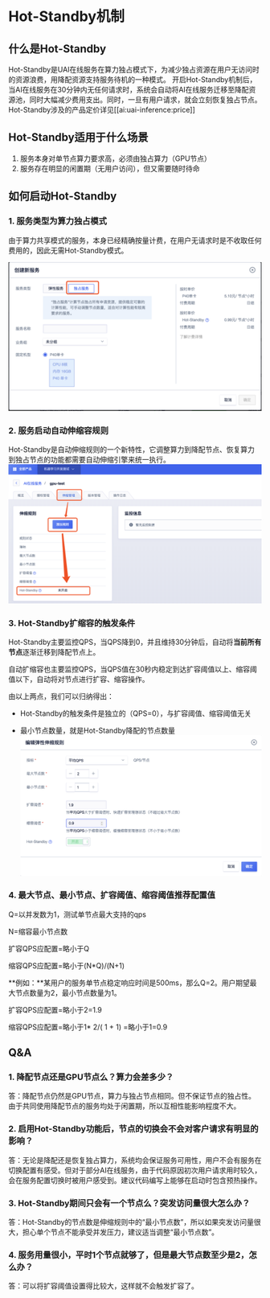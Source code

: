 

# Hot-Standby机制

## 什么是Hot-Standby
Hot-Standby是UAI在线服务在算力独占模式下，为减少独占资源在用户无访问时的资源浪费，用降配资源支持服务待机的一种模式。
开启Hot-Standby机制后，当AI在线服务在30分钟内无任何请求时，系统会自动将AI在线服务迁移至降配资源池，同时大幅减少费用支出。同时，一旦有用户请求，就会立刻恢复独占节点。
Hot-Standby涉及的产品定价详见[[ai:uai-inference:price]]

## Hot-Standby适用于什么场景
1. 服务本身对单节点算力要求高，必须由独占算力（GPU节点）
2. 服务存在明显的闲置期（无用户访问），但又需要随时待命

## 如何启动Hot-Standby
### 1. 服务类型为算力独占模式
由于算力共享模式的服务，本身已经精确按量计费，在用户无请求时是不收取任何费用的，因此无需Hot-Standby模式。

![hot-standby01](../images/intro/hot-standby01.png)

### 2. 服务启动自动伸缩容规则

Hot-Standby是自动伸缩规则的一个新特性，它调整算力到降配节点、恢复算力到独占节点的功能都需要自动伸缩引擎来统一执行。
![hot-standby02](../images/intro/hot-standby02.png)

### 3. Hot-Standby扩缩容的触发条件

Hot-Standby主要监控QPS，当QPS降到0，并且维持30分钟后，自动将**当前所有节点**逐渐迁移到降配节点上。

自动扩缩容也主要监控QPS，当QPS值在30秒内稳定到达扩容阈值以上、缩容阈值以下，自动将对节点进行扩容、缩容操作。

由以上两点，我们可以归纳得出：

* Hot-Standby的触发条件是独立的（QPS=0），与扩容阈值、缩容阈值无关

* 最小节点数量，就是Hot-Standby降配的节点数量
![hot-standby03](../images/intro/hot-standby03.png)

### 4. 最大节点、最小节点、扩容阈值、缩容阈值推荐配置值

Q=以并发数为1，测试单节点最大支持的qps

N=缩容最小节点数

扩容QPS应配置=略小于Q

缩容QPS应配置=略小于(N*Q)/(N+1)

**例如：**某用户的服务单节点稳定响应时间是500ms，那么Q=2。用户期望最大节点数量为2，最小节点数量为1。

扩容QPS应配置=略小于2=1.9

缩容QPS应配置=略小于1* 2/( 1 + 1) =略小于1=0.9

## Q&A

### 1. 降配节点还是GPU节点么？算力会差多少？

答：降配节点仍然是GPU节点，算力与独占节点相同。但不保证节点的独占性。由于共同使用降配节点的服务均处于闲置期，所以互相性能影响程度不大。

### 2. 启用Hot-Standby功能后，节点的切换会不会对客户请求有明显的影响？

答：无论是降配还是恢复独占算力，系统均会保证服务可用性，用户不会有服务在切换配置有感受。但对于部分AI在线服务，由于代码原因初次用户请求用时较久，会在服务配置切换时被用户感受到。建议代码编写上能够在启动时包含预热操作。

### 3. Hot-Standby期间只会有一个节点么？突发访问量很大怎么办？

答：Hot-Standby的节点数是伸缩规则中的“最小节点数”，所以如果突发访问量很大，担心单个节点不能承受并发压力，建议适当调整“最小节点数”。

### 4. 服务用量很小，平时1个节点就够了，但是最大节点数至少是2，怎么办？

答：可以将扩容阈值设置得比较大，这样就不会触发扩容了。


